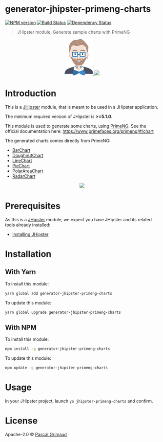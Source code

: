 # generator-jhipster-primeng-charts
[![NPM version][npm-image]][npm-url] [![Build Status][travis-image]][travis-url] [![Dependency Status][daviddm-image]][daviddm-url]
> JHipster module, Generate sample charts with PrimeNG

<div align="center">
  <a href="http://jhipster.github.io">
    <img src="https://raw.githubusercontent.com/jhipster/jhipster.github.io/master/images/logo/logo-jhipster.png">
  </a>
  <a href="https://www.primefaces.org/primeng">
    <img width=120px src="https://pbs.twimg.com/profile_images/782907169414979584/i2fYktgo.jpg">
  </a>
</div>


# Introduction

This is a [JHipster](http://jhipster.github.io/) module, that is meant to be used in a JHipster application.

The minimum required version of JHipster is **>=5.1.0**.

This module is used to generate some charts, using [PrimeNG](https://www.primefaces.org/primeng).
See the official documentation here: https://www.primefaces.org/primeng/#/chart

The generated charts comes directly from PrimeNG:
- [BarChart](https://www.primefaces.org/primeng/#/chart/bar)
- [DoughnutChart](https://www.primefaces.org/primeng/#/chart/doughnut)
- [LineChart](https://www.primefaces.org/primeng/#/chart/line)
- [PieChart](https://www.primefaces.org/primeng/#/chart/pie)
- [PolarAreaChart](https://www.primefaces.org/primeng/#/chart/polararea)
- [RadarChart](https://www.primefaces.org/primeng/#/chart/radar)

<div align="center">
    <img src="https://raw.githubusercontent.com/pascalgrimaud/generator-jhipster-primeng-charts/master/images/generator-jhipster-primeng-charts.gif">
</div>


# Prerequisites

As this is a [JHipster](http://jhipster.github.io/) module, we expect you have JHipster and its related tools already installed:

- [Installing JHipster](https://jhipster.github.io/installation.html)

# Installation

## With Yarn

To install this module:

```bash
yarn global add generator-jhipster-primeng-charts
```

To update this module:

```bash
yarn global upgrade generator-jhipster-primeng-charts
```

## With NPM

To install this module:

```bash
npm install -g generator-jhipster-primeng-charts
```

To update this module:

```bash
npm update -g generator-jhipster-primeng-charts
```

# Usage

In your JHipster project, launch `yo jhipster-primeng-charts` and confirm.


# License

Apache-2.0 © [Pascal Grimaud](https://twitter.com/pascalgrimaud)


[npm-image]: https://img.shields.io/npm/v/generator-jhipster-primeng-charts.svg
[npm-url]: https://npmjs.org/package/generator-jhipster-primeng-charts
[travis-image]: https://travis-ci.org/pascalgrimaud/generator-jhipster-primeng-charts.svg?branch=master
[travis-url]: https://travis-ci.org/pascalgrimaud/generator-jhipster-primeng-charts
[daviddm-image]: https://david-dm.org/pascalgrimaud/generator-jhipster-primeng-charts.svg?theme=shields.io
[daviddm-url]: https://david-dm.org/pascalgrimaud/generator-jhipster-module
